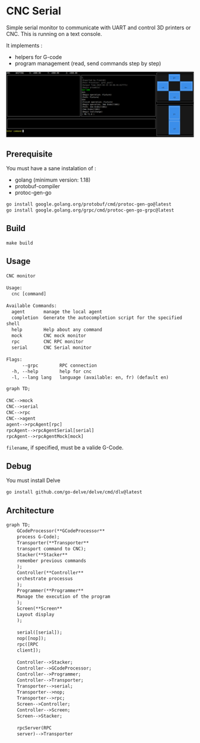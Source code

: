 # CNC Serial

Simple serial monitor to communicate with UART and control 3D printers or CNC. This is running on a text console.

It implements :
* helpers for G-code
* program management (read, send commands step by step)

![screen.png](screen.png "example")



## Prerequisite

You must have a sane instalation of :
* golang (minimum version: 1.18)
* protobuf-compiler
* protoc-gen-go

```
go install google.golang.org/protobuf/cmd/protoc-gen-go@latest 
go install google.golang.org/grpc/cmd/protoc-gen-go-grpc@latest
```

## Build

```
make build
```

## Usage

```
CNC monitor

Usage:
  cnc [command]

Available Commands:
  agent       manage the local agent
  completion  Generate the autocompletion script for the specified shell
  help        Help about any command
  mock        CNC mock monitor
  rpc         CNC RPC monitor
  serial      CNC Serial monitor

Flags:
      --grpc        RPC connection
  -h, --help        help for cnc
  -l, --lang lang   language (available: en, fr) (default en)
```

```mermaid
graph TD;

CNC-->mock
CNC-->serial
CNC-->rpc
CNC-->agent
agent-->rpcAgent[rpc]
rpcAgent-->rpcAgentSerial[serial]
rpcAgent-->rpcAgentMock[mock]

```


`filename`, if specified, must be a valide G-Code.

## Debug

You must install Delve

```
go install github.com/go-delve/delve/cmd/dlv@latest
```

## Architecture

```mermaid
graph TD;
    GCodeProcessor(**GCodeProcessor**
    process G-Code);
    Transporter(**Transporter**
    transport command to CNC);
    Stacker(**Stacker**
    remember previous commands
    );
    Controller(**Controller**
    orchestrate processus
    );
    Programmer(**Programmer**
    Manage the execution of the program
    );
    Screen(**Screen**
    Layout display
    );

    serial([serial]);
    nop([nop]);
    rpc([RPC
    client]);

    Controller-->Stacker;
    Controller-->GCodeProcessor;
    Controller-->Programmer;
    Controller-->Transporter;
    Transporter-->serial;
    Transporter-->nop;
    Transporter-->rpc;
    Screen-->Controller;
    Controller-->Screen;
    Screen-->Stacker;

    rpcServer(RPC
    server)-->Transporter
```
